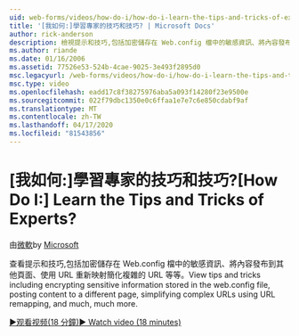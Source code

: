 ```yaml
---
uid: web-forms/videos/how-do-i/how-do-i-learn-the-tips-and-tricks-of-experts
title: '[我如何:]學習專家的技巧和技巧? | Microsoft Docs'
author: rick-anderson
description: 檢視提示和技巧,包括加密儲存在 Web.config 檔中的敏感資訊、將內容發布到其他頁面、簡化複雜的網址...
ms.author: riande
ms.date: 01/16/2006
ms.assetid: 77526e53-524b-4cae-9025-3e493f2895d0
msc.legacyurl: /web-forms/videos/how-do-i/how-do-i-learn-the-tips-and-tricks-of-experts
msc.type: video
ms.openlocfilehash: eadd17c8f38275976aba5a093f14280f23e9500e
ms.sourcegitcommit: 022f79dbc1350e0c6ffaa1e7e7c6e850cdabf9af
ms.translationtype: MT
ms.contentlocale: zh-TW
ms.lasthandoff: 04/17/2020
ms.locfileid: "81543856"
---
```

# <a name="how-do-i-learn-the-tips-and-tricks-of-experts"></a><span data-ttu-id="ca976-104">[我如何:]學習專家的技巧和技巧?</span><span class="sxs-lookup"><span data-stu-id="ca976-104">[How Do I:] Learn the Tips and Tricks of Experts?</span></span>

<span data-ttu-id="ca976-105">由[微軟](https://github.com/microsoft)</span><span class="sxs-lookup"><span data-stu-id="ca976-105">by [Microsoft](https://github.com/microsoft)</span></span>

<span data-ttu-id="ca976-106">查看提示和技巧,包括加密儲存在 Web.config 檔中的敏感資訊、將內容發布到其他頁面、使用 URL 重新映射簡化複雜的 URL 等等。</span><span class="sxs-lookup"><span data-stu-id="ca976-106">View tips and tricks including encrypting sensitive information stored in the web.config file, posting content to a different page, simplifying complex URLs using URL remapping, and much, much more.</span></span>

[<span data-ttu-id="ca976-107">&#9654;观看视频(18 分鐘)</span><span class="sxs-lookup"><span data-stu-id="ca976-107">&#9654; Watch video (18 minutes)</span></span>](https://channel9.msdn.com/Blogs/ASP-NET-Site-Videos/how-do-i-learn-the-tips-and-tricks-of-experts)
